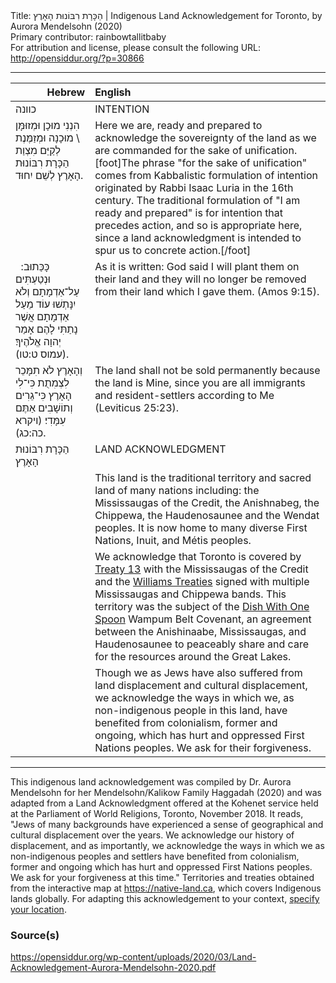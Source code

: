 <html>
<head></head>
<body>
Title: הַכָּרָת רִבּוֹנוּת הָאָרֶץ | Indigenous Land Acknowledgement for Toronto, by Aurora Mendelsohn (2020)<br />
Primary contributor: rainbowtallitbaby<br />
For attribution and license, please consult the following URL: <a href="http://opensiddur.org/?p=30866">http://opensiddur.org/?p=30866</a>
<p />
<hr />

<table style="margin-left: auto;margin-right: auto;" class="draggable">
<thead><tr><th id="x" style="text-align: right;">Hebrew</th><th style="text-align: left;">English</th></tr></thead>
<tbody>
<tr><td style="vertical-align:top;">
<div class="liturgy"><span lang="he">
כוונה
</span></div></td>
 
<td style="vertical-align:top;">
<div class="english">
INTENTION
</div></td></tr>


<tr><td style="vertical-align:top;">
<div class="liturgy"><span lang="he">
הִנְנִי מוּכָן וּמְזוּמָּן \ מוּכָנָה וּמְזַמֶּנֶת 
לְקַיֵּם מִצְוַת הַכָּרָת רִבּוֹנוּת הָאָרֶץ 
לְשֵׁם יִחוּד.
</span></div></td>
 
<td style="vertical-align:top;">
<div class="english">
Here we are, ready and prepared 
to acknowledge the sovereignty of the land as we are commanded 
for the sake of unification.[foot]The phrase "for the sake of unification" comes from Kabbalistic formulation of intention originated by Rabbi Isaac Luria in the 16th century. The traditional formulation of "I am ready and prepared" is for intention that precedes action, and so is appropriate here, since a land acknowledgment is intended to spur us to concrete action.[/foot]
</div></td></tr>


<tr><td style="vertical-align:top;">
<div class="liturgy"><span lang="he">
כָּכַּתוּב:
&nbsp;
וּנְטַעְתִּים עַל־אַדְמָתָם 
וְלֹא יִנָּתְשׁוּ עוֹד מֵעַל אַדְמָתָם 
אֲשֶׁר נָתַתִּי לָהֶם 
אָמַר יְהוָה אֱלֹהֶיךָ׃ <span class="citation">(עמוס ט:טו)</span>.
</span></div></td>
 
<td style="vertical-align:top;">
<div class="english">
As it is written: 
God said 
I will plant them on their land 
and they will no longer be removed from their land 
which I gave them. <span class="citation">(Amos 9:15)</span>.
</div></td></tr>


<tr><td style="vertical-align:top;">
<div class="liturgy"><span lang="he">
וְהָאָרֶץ לֹא תִמָּכֵר לִצְמִתֻת 
כִּי־לִי הָאָרֶץ 
כִּי־גֵרִים וְתוֹשָׁבִים אַתֶּם 
עִמָּדִי׃ <span class="citation">(ויקרא כה:כג)</span>.
</span></div></td>
 
<td style="vertical-align:top;">
<div class="english">
The land shall not be sold permanently 
because the land is Mine, 
since you are all immigrants and resident-settlers 
according to Me <span class="citation">(Leviticus 25:23)</span>.
</div></td></tr>


<tr><td style="vertical-align:top;">
<div class="liturgy"><span lang="he">
הַכָּרָת רִבּוֹנוּת הָאָרֶץ
</span></div></td>
 
<td style="vertical-align:top;">
<div class="english">
LAND ACKNOWLEDGMENT 
</div></td></tr>


<tr><td style="vertical-align:top;">
<div class="liturgy"><span lang="he">

</span></div></td>
 
<td style="vertical-align:top;">
<div class="english">
This land 
is the traditional territory 
and sacred land 
of many nations 
including: 
the Mississaugas of the Credit, 
the Anishnabeg, 
the Chippewa, 
the Haudenosaunee 
and the Wendat peoples. 
It is now home to many diverse First Nations, Inuit, and Métis peoples. 
</div></td></tr>


<tr><td style="vertical-align:top;">
<div class="liturgy"><span lang="he">

</span></div></td>
 
<td style="vertical-align:top;">
<div class="english">
We acknowledge that Toronto is covered 
by <a href="http://mncfn.ca/torontopurchase/">Treaty 13</a> with the Mississaugas of the Credit 
and the <a href="https://www.thecanadianencyclopedia.ca/en/article/williams-treaties">Williams Treaties</a> signed with multiple Mississaugas and Chippewa bands. 
This territory was the subject of the <a href="https://en.wikipedia.org/wiki/Dish_With_One_Spoon">Dish With One Spoon</a> Wampum Belt Covenant, 
an agreement between the Anishinaabe, Mississaugas, and Haudenosaunee 
to peaceably share and care for the resources around the Great Lakes.
</div></td></tr>


<tr><td style="vertical-align:top;">
<div class="liturgy"><span lang="he">

</span></div></td>
 
<td style="vertical-align:top;">
<div class="english">
Though we as Jews have also suffered 
from land displacement 
and cultural displacement, 
we acknowledge 
the ways in which we, 
as non-indigenous people in this land, 
have benefited from colonialism, 
former and ongoing, 
which has hurt and oppressed First Nations peoples. 
We ask for their forgiveness.
</div></td></tr>
</tbody></table>

<hr />

This indigenous land acknowledgement was compiled by Dr. Aurora Mendelsohn for her Mendelsohn/Kalikow Family Haggadah (2020) and was adapted from a Land Acknowledgment offered at the Kohenet service held at the Parliament of World Religions, Toronto, November 2018. It reads, "Jews of many backgrounds have experienced a sense of geographical and cultural displacement over the years. We acknowledge our history of displacement, and as importantly, we acknowledge the ways in which we as non-indigenous peoples and settlers have benefited from colonialism, former and ongoing which has hurt and oppressed First Nations peoples. We ask for your forgiveness at this time." Territories and treaties obtained from the interactive map at <a href="https://native-land.ca">https://native-land.ca</a>, which covers Indigenous lands globally. For adapting this acknowledgement to your context, <a href="https://native-land.ca">specify your location</a>.

<h3>Source(s)</h3>

https://opensiddur.org/wp-content/uploads/2020/03/Land-Acknowledgement-Aurora-Mendelsohn-2020.pdf
</body>
</html>